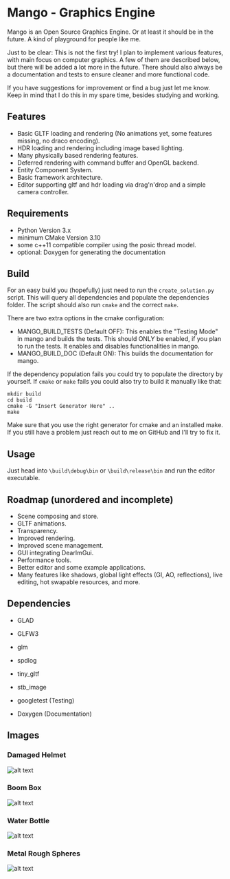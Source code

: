 # Mango - Graphics Engine

Mango is an Open Source Graphics Engine. Or at least it should be in the future.
A kind of playground for people like me.

Just to be clear: This is not the first try!
I plan to implement various features, with main focus on computer graphics.
A few of them are described below, but there will be added a lot more in the future.
There should also always be a documentation and tests to ensure cleaner and more functional code.

If you have suggestions for improvement or find a bug just let me know.
Keep in mind that I do this in my spare time, besides studying and working.

## Features

* Basic GLTF loading and rendering (No animations yet, some features missing, no draco encoding).
* HDR loading and rendering including image based lighting.
* Many physically based rendering features.
* Deferred rendering with command buffer and OpenGL backend.
* Entity Component System.
* Basic framework architecture.
* Editor supporting gltf and hdr loading via drag'n'drop and a simple camera controller.

## Requirements

* Python Version 3.x
* minimum CMake Version 3.10
* some c++11 compatible compiler using the posic thread model.
* optional: Doxygen for generating the documentation

## Build

For an easy build you (hopefully) just need to run the ```create_solution.py``` script.
This will query all dependencies and populate the dependencies folder.
The script should also run ```cmake``` and the correct ```make```.

There are two extra options in the cmake configuration:
* MANGO_BUILD_TESTS (Default OFF): This enables the "Testing Mode" in mango and builds the tests. This should ONLY be enabled, if you plan to run the tests. It enables and disables functionalities in mango.
* MANGO_BUILD_DOC (Default ON): This builds the documentation for mango.

If the dependency population fails you could try to populate the directory by yourself.
If ```cmake``` or ```make``` fails you could also try to build it manually like that:

```console
mkdir build
cd build
cmake -G "Insert Generator Here" ..
make
```

Make sure that you use the right generator for cmake and an installed make.
If you still have a problem just reach out to me on GitHub and I'll try to fix it.

## Usage

Just head into ```\build\debug\bin``` or ```\build\release\bin``` and run the editor executable.

## Roadmap (unordered and incomplete)

* Scene composing and store.
* GLTF animations.
* Transparency.
* Improved rendering.
* Improved scene management.
* GUI integrating DearImGui.
* Performance tools.
* Better editor and some example applications.
* Many features like shadows, global light effects (GI, AO, reflections), live editing, hot swapable resources, and more.

## Dependencies

* GLAD
* GLFW3
* glm
* spdlog
* tiny_gltf
* stb_image

* googletest (Testing)
* Doxygen (Documentation)

## Images
### Damaged Helmet
![alt text](https://github.com/Paul-Hi/Mango/blob/master/show/damaged_helmet.png "Damaged Helmet")
### Boom Box
![alt text](https://github.com/Paul-Hi/Mango/blob/master/show/boom_box.png "Boom Box")
### Water Bottle
![alt text](https://github.com/Paul-Hi/Mango/blob/master/show/water_bottle.png "Water Bottle")
### Metal Rough Spheres
![alt text](https://github.com/Paul-Hi/Mango/blob/master/show/metal_rough_spheres.png "Metal Rough Spheres")